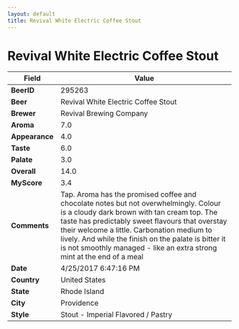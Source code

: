 ```yaml
---
layout: default
title: Revival White Electric Coffee Stout
---
```


# Revival White Electric Coffee Stout

| Field         | Value     |
|---------------|-----------|
| **BeerID** | 295263 |
| **Beer** | Revival White Electric Coffee Stout |
| **Brewer** | Revival Brewing Company |
| **Aroma** | 7.0 |
| **Appearance** | 4.0 |
| **Taste** | 6.0 |
| **Palate** | 3.0 |
| **Overall** | 14.0 |
| **MyScore** | 3.4 |
| **Comments** | Tap. Aroma has the promised coffee and chocolate notes but not overwhelmingly. Colour is a cloudy dark brown with tan cream top. The taste has predictably sweet flavours that overstay their welcome a little. Carbonation medium to lively. And while the finish on the palate is bitter it is not smoothly managed - like an extra strong mint at the end of a meal |
| **Date** | 4/25/2017 6:47:16 PM |
| **Country** | United States |
| **State** | Rhode Island |
| **City** | Providence |
| **Style** | Stout - Imperial Flavored / Pastry |
